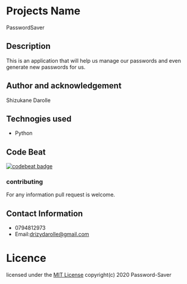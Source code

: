 # Projects  Name
 PasswordSaver
## Description
   This is an application that will help us manage our passwords and even generate new passwords for us.
## Author and acknowledgement
 Shizukane Darolle
## Technogies used
 * Python
## Code Beat
[![codebeat badge](https://codebeat.co/badges/1272bd64-9ab6-48ce-9315-ab41a51a92bc)](https://codebeat.co/projects/github-com-shizukane-passwordsaver-master)
### contributing
 For any information pull request is welcome.
## Contact Information
  * 0794812973
  *  Email:drizydarolle@gmail.com
#  Licence
 licensed under the [MIT License](license)
 copyright(c) 2020 Password-Saver